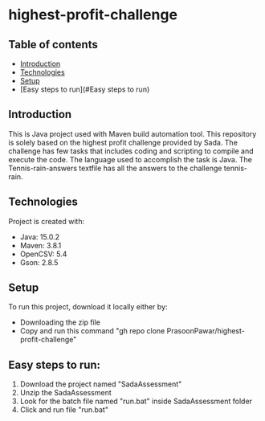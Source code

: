 # highest-profit-challenge
## Table of contents
* [Introduction](#Introduction)
* [Technologies](#technologies)
* [Setup](#setup)
* [Easy steps to run](#Easy steps to run)

## Introduction
This is Java project used with Maven build automation tool. This repository is solely based on the highest profit challenge provided by Sada. The challenge has few tasks that includes coding and scripting to compile and execute the code. The language used to accomplish the task is Java. The Tennis-rain-answers textfile has all the answers to the challenge tennis-rain.

## Technologies
Project is created with:
* Java: 15.0.2
* Maven: 3.8.1
* OpenCSV: 5.4
* Gson: 2.8.5
	
## Setup
To run this project, download it locally either by:
* Downloading the zip file
* Copy and run this command "gh repo clone PrasoonPawar/highest-profit-challenge"

## Easy steps to run:
1. Download the project named "SadaAssessment"
2. Unzip the SadaAssessment 
3. Look for the batch file named "run.bat" inside SadaAssessment folder
4. Click and run file "run.bat"
